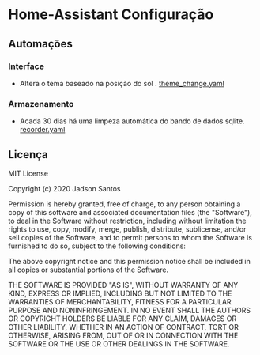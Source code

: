 # Home-Assistant Configuração 


## Automações

### Interface

  * Altera o tema baseado na posição do sol . [theme_change.yaml](homeassistant/automations/theme_change.yaml)

### Armazenamento

  * Acada 30 dias há uma limpeza automática do bando de dados sqlite. [recorder.yaml](homeassistant/recorder.yaml)
  

## Licença

MIT License

Copyright (c) 2020 Jadson Santos

Permission is hereby granted, free of charge, to any person obtaining a copy
of this software and associated documentation files (the "Software"), to deal
in the Software without restriction, including without limitation the rights
to use, copy, modify, merge, publish, distribute, sublicense, and/or sell
copies of the Software, and to permit persons to whom the Software is
furnished to do so, subject to the following conditions:

The above copyright notice and this permission notice shall be included in all
copies or substantial portions of the Software.

THE SOFTWARE IS PROVIDED "AS IS", WITHOUT WARRANTY OF ANY KIND, EXPRESS OR
IMPLIED, INCLUDING BUT NOT LIMITED TO THE WARRANTIES OF MERCHANTABILITY,
FITNESS FOR A PARTICULAR PURPOSE AND NONINFRINGEMENT. IN NO EVENT SHALL THE
AUTHORS OR COPYRIGHT HOLDERS BE LIABLE FOR ANY CLAIM, DAMAGES OR OTHER
LIABILITY, WHETHER IN AN ACTION OF CONTRACT, TORT OR OTHERWISE, ARISING FROM,
OUT OF OR IN CONNECTION WITH THE SOFTWARE OR THE USE OR OTHER DEALINGS IN THE
SOFTWARE.


